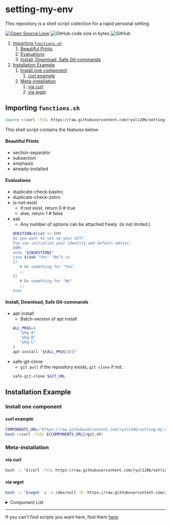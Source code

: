 # setting-my-env
This repository is a shell script collection for a rapid personal setting.

[![Open Source Love](https://badges.frapsoft.com/os/v1/open-source.svg?v=103)](https://github.com/ellerbrock/open-source-badges/)
![GitHub code size in bytes](https://img.shields.io/github/languages/code-size/ryul1206/setting-my-env.svg)
![GitHub](https://img.shields.io/github/license/ryul1206/setting-my-env.svg)

1. [Importing `functions.sh`](#importing-functionssh)
      1. [Beautiful Prints](#beautiful-prints)
      2. [Evaluations](#evaluations)
      3. [Install, Download, Safe Git-commands](#install-download-safe-git-commands)
2. [Installation Example](#installation-example)
   1. [Install one component](#install-one-component)
      1. [curl example](#curl-example)
   2. [Meta-installation](#meta-installation)
      1. [via curl](#via-curl)
      2. [via wget](#via-wget)

## Importing `functions.sh`

```sh
source <(curl -fsSL https://raw.githubusercontent.com/ryul1206/setting-my-env/master/functions.sh)
```

This shell script contains the features below:

#### Beautiful Prints

- section-separator
- subsection
- emphasis
- already-installed

#### Evaluations

- duplicate-check-bashrc
- duplicate-check-zshrc
- is-not-exist
  - if not exist, return 0 # true
  - else, return 1 # false
- ask
  - Any number of options can be attached freely. (is not limited.)
   ```sh
   QUESTION=$(cat << EOM
   Do you want to set up your GIT?
   You can initialize your identity and default editor.
   EOM)
   echo "${QUESTION}"
   case $(ask "Yes" "No") in
   1)
      # Do something for "Yes"
      ;;
   2)
      # Do something for "No"
      ;;
   esac
   ```


#### Install, Download, Safe Git-commands

- apt-install
  - Batch-version of apt install
   ```sh
   ALL_PKGS=(
      "pkg-A"
      "pkg-B"
      "pkg-C"
   )
   apt-install "${ALL_PKGS[@]}"
   ```
- safe-git-clone
  - `git pull` if the repository exists, `git clone` if not.
   ```sh
   safe-git-clone $GIT_URL
   ```


## Installation Example

### Install one component

#### curl example

```sh
COMPONENTS_URL="https://raw.githubusercontent.com/ryul1206/setting-my-env/master/components"
bash <(curl -fsSL ${COMPONENTS_URL}/git.sh)
```

### Meta-installation

#### via curl

```sh
bash -c "$(curl -fsSL https://raw.githubusercontent.com/ryul1206/setting-my-env/master/install.sh)"
```

#### via wget

```sh
bash -c "$(wget -q -o /dev/null -O- https://raw.githubusercontent.com/ryul1206/setting-my-env/master/install.sh)"
```
<details><summary>Component List</summary>
<p>

1. basics
   - git
   - vim 
   - npm
   - curl
   - wget
   - zsh
     - oh-my-zsh
     - zsh-autosuggestions
   - python
3. utilities
   - vscode
   - slack
   - google-chrome
   - [todoist](https://github.com/KryDos/todoist-linux) (will be installed in `~/Downloads`)
   - gnome-panel
   - [OBS](https://obsproject.com/)
4. others
   - ros1 (melodic)

</p>
</details>


---

If you can't find scripts you want here, find them [here](https://github.com/ohilho/initialize_script).
